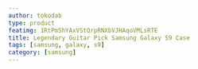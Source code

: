 ```yaml
---
author: tokodab
type: product
featimg: 1RtPm5hYAxVStQrpRNXbVJHAqoVMLsRTE
title: Legendary Guitar Pick Samsung Galaxy S9 Case
tags: [samsung, galaxy, s9]
category: [samsung]
---
```

